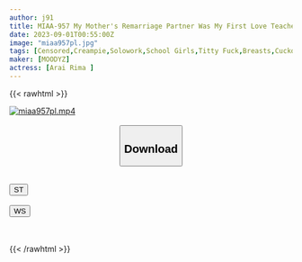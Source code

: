 ```yaml
---
author: j91
title: MIAA-957 My Mother's Remarriage Partner Was My First Love Teacher... Explosion Of "like" And "jealousy" For Several Years! Even Though It's A Dangerous Day, It's A Reverse Night That Makes You Vaginal Cum Shot Over And Over Again Rima Arai
date: 2023-09-01T00:55:00Z
image: "miaa957pl.jpg"
tags: [Censored,Creampie,Solowork,School Girls,Titty Fuck,Breasts,Cuckold	 ]
maker: [MOODYZ]
actress: [Arai Rima ]
---
```



{{< rawhtml >}}

<div class="video" data-videoid="AMp4jMXqrZsXoyP">
    <a href="javascript:;">
        <img src="https://my.j91.asia/posts/miaa957pl/miaa957pl.jpg" width="WIDTH" height="HEIGHT" alt="miaa957pl.mp4" loading="lazy">
    </a>
</div>

<script type="text/javascript" src="https://j91.asia/asset/on-demand-st.js"></script>

<br>
  <link rel="stylesheet" href="https://j91.asia/asset/bs5.css">
  
  <center>
  <button class="btn btn-primary" type="button" data-bs-toggle="collapse" data-bs-target=".multi-collapse" aria-expanded="false" aria-controls="multiCollapseExample1 multiCollapseExample2"><h2>Download</h2></button></center>
</p>
<div class="row">
  <div class="col">
    <div class="collapse multi-collapse" id="multiCollapseExample1">
      <div class="card card-body">
	      	      <br>
<div class="buttons">  
<a href="https://streamtape.to/v/AMp4jMXqrZsXoyP"><button class="btn-hover color-3"><i class="fa fa-download"></i> ST</button></a></div>
    </div>
  </div>
</div>
  <div class="col">
    <div class="collapse multi-collapse" id="multiCollapseExample2">
      <div class="card card-body">
	      <br>
<div class="buttons">
    <a href="https://wolfstream.tv/kh824kt8wufe"><button class="btn-hover color-9"><i class="fa fa-download"></i> WS</button></a></div>
<br><br>
      </div>
    </div>
  </div>
</div>

{{< /rawhtml >}}
